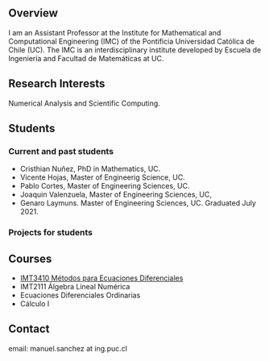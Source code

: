## Overview

I am an Assistant Professor at the Institute for Mathematical and Computational Engineering (IMC) of the Pontificia Universidad Católica de Chile (UC). The IMC is an interdisciplinary institute developed by Escuela de Ingeniería and Facultad de Matemáticas at UC.


## Research Interests
Numerical Analysis and Scientific Computing.

## Students

### Current and past students
- Cristhian Nuñez, PhD in Mathematics, UC. 
- Vicente Hojas, Master of Engineerig Science, UC.
- Pablo Cortes, Master of Engineering Sciences, UC. 
- Joaquin Valenzuela, Master of Engineering Sciences, UC,
- Genaro Laymuns. Master of Engineering Sciences, UC. Graduated July 2021.

### Projects for students

## Courses
<a name="courses"> </a>
- [IMT3410 Métodos para Ecuaciones Diferenciales](IMT3410.md)
- IMT2111 Álgebra Lineal Numérica
- Ecuaciones Diferenciales Ordinarias
- Cálculo I


## Contact
<a name="contact"> </a>
email: manuel.sanchez at ing.puc.cl

